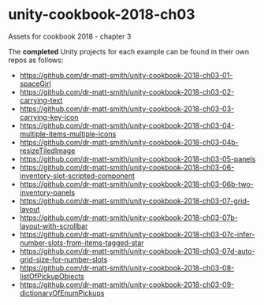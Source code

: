 # unity-cookbook-2018-ch03
Assets for cookbook 2018 - chapter 3

The **completed** Unity projects for each example can be found in their own repos as follows:

- https://github.com/dr-matt-smith/unity-cookbook-2018-ch03-01-spaceGirl
- https://github.com/dr-matt-smith/unity-cookbook-2018-ch03-02-carrying-text
- https://github.com/dr-matt-smith/unity-cookbook-2018-ch03-03-carrying-key-icon
- https://github.com/dr-matt-smith/unity-cookbook-2018-ch03-04-multiple-items-multiple-icons
- https://github.com/dr-matt-smith/unity-cookbook-2018-ch03-04b-resizeTiledImage
- https://github.com/dr-matt-smith/unity-cookbook-2018-ch03-05-panels
- https://github.com/dr-matt-smith/unity-cookbook-2018-ch03-06-inventory-slot-scripted-component
- https://github.com/dr-matt-smith/unity-cookbook-2018-ch03-06b-two-inventory-panels
- https://github.com/dr-matt-smith/unity-cookbook-2018-ch03-07-grid-layout
- https://github.com/dr-matt-smith/unity-cookbook-2018-ch03-07b-layout-with-scrollbar
- https://github.com/dr-matt-smith/unity-cookbook-2018-ch03-07c-infer-number-slots-from-items-tagged-star
- https://github.com/dr-matt-smith/unity-cookbook-2018-ch03-07d-auto-grid-size-for-number-slots
- https://github.com/dr-matt-smith/unity-cookbook-2018-ch03-08-listOfPickupObjects
- https://github.com/dr-matt-smith/unity-cookbook-2018-ch03-09-dictionaryOfEnumPickups
